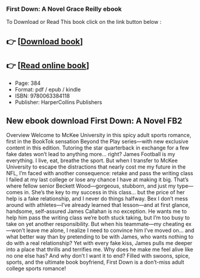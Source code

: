 ### First Down: A Novel Grace Reilly ebook

To Download or Read This book click on the link button below :

## 👉  [**[Download book](http://filesbooks.info/download.php?group=book&from=github.com&id=699977&lnk=1081 "Download book")**]

## 👉  [**[Read online book](http://filesbooks.info/download.php?group=book&from=github.com&id=699977&lnk=1081 "Read online book")**]


* Page: 384
* Format: pdf / epub / kindle
* ISBN: 9780063384118
* Publisher: HarperCollins Publishers



## New ebook download First Down: A Novel FB2


Overview
Welcome to McKee University in this spicy adult sports romance, first in the BookTok sensation Beyond the Play series—with new exclusive content in this edition. Tutoring the star quarterback in exchange for a few fake dates won’t lead to anything more… right? James Football is my everything. I live, eat, breathe the sport. But when I transfer to McKee University to escape the distractions that nearly cost me my future in the NFL, I’m faced with another consequence: retake and pass the writing class I failed at my last college or lose any chance I have at making it big. That’s where fellow senior Beckett Wood—gorgeous, stubborn, and just my type—comes in. She’s the key to my success in this class… but the price of her help is a fake relationship, and I never do things halfway. Bex I don’t mess around with athletes—I’ve already learned that lesson—and at first glance, handsome, self-assured James Callahan is no exception. He wants me to help him pass the writing class we’re both stuck taking, but I’m too busy to take on yet another responsibility. But when his teammate—my cheating ex—won’t leave me alone, I realize I need to convince him I’ve moved on… and what better way than by pretending to be with James, who wants nothing to do with a real relationship? Yet with every fake kiss, James pulls me deeper into a place that thrills and terrifies me. Why does he make me feel alive like no one else has? And why don’t I want it to end? Filled with swoons, spice, sports, and the ultimate book boyfriend, First Down is a don’t-miss adult college sports romance!



